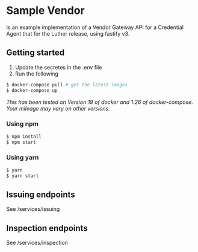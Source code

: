 # Sample Vendor

Is an example implementation of a Vendor Gateway API for a Credential Agent that for the Luther release, using fastify v3.

## Getting started
1. Update the secretes in the .env file
2. Run the following
```sh
$ docker-compose pull # get the latest images
$ docker-compose up
```

*This has been tested on Version 19 of docker and 1.26 of docker-compose. Your mileage may vary on other versions.*

### Using npm
```sh
$ npm install
$ npm start
```

### Using yarn
```sh
$ yarn
$ yarn start
```

## Issuing endpoints
See /services/issuing

## Inspection endpoints
See /services/inspection
